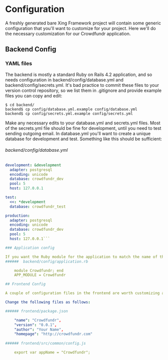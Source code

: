 # Configuration

A freshly generated bare Xing Framework project will contain some generic configuration that you'll want to customize for your project.  Here we'll do the necessary customization for our Crowdfundr application. 

## Backend Config

### YAML files

The backend is mostly a standard Ruby on Rails 4.2 application, and so needs configuration in backend/config/database.yml and backend/config/secrets.yml.  It's bad practice to commit these files to your version control repository, so we list them in .gitignore and provide example files you can copy and edit:

    $ cd backend/
    backend$ cp config/database.yml.example config/database.yml
    backend$ cp config/secrets.yml.example config/secrets.yml
    
Make any necessary edits to your database.yml and secrets.yml files. Most of the secrets.yml file should be fine for development, until you need to test sending outgoing email. In database.yml you'll want to create a unique database for development and test.  Something like this should be sufficient:

###### backend/config/database.yml
```yaml 
development: &development
  adapter: postgresql
  encoding: unicode
  database: crowdfundr_dev 
  pool: 5
  host: 127.0.0.1

test:
  <<: *development
  database: crowdfundr_test

production:
  adapter: postgresql
  encoding: unicode
  database: crowdfundr_dev
  pool: 5
  host: 127.0.0.1```

### Application config

If you want the Ruby module for the application to match the name of the app,  modify backend/config/application.rb to create a properly-named module (instead of XingApp) and set the constant APP_MODULE. 
######  backend/config/application.rb

    module Crowdfundr; end
    APP_MODULE = Crowdfundr

## Frontend Config

A couple of configuration files in the frontend are worth customizing as well, so that (for example) your compiled JavaScript application will have a name like Crowdfundr-0.0.1.js instead of XING-BASE-0.0.1.js.

Change the following files as follows:

###### frontend/package.json

    "name": "Crowdfundr",
    "version": "0.0.1",
    "author": "Your Name",
    "homepage": "http://crowdfundr.com"
   
###### frontend/src/common/config.js

    export var appName = "Crowdfundr";

